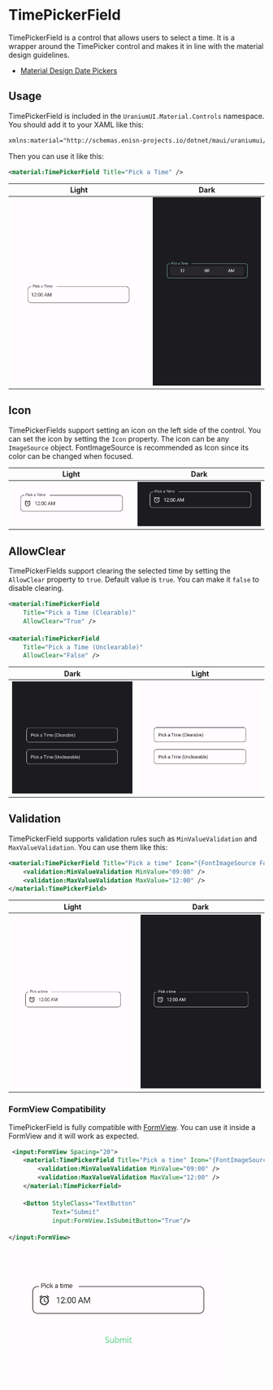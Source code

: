 # TimePickerField
TimePickerField is a control that allows users to select a time. It is a wrapper around the TimePicker control and makes it in line with the material design guidelines.

- [Material Design Date Pickers](https://material.io/components/time-pickers)

## Usage

TimePickerField is included in the `UraniumUI.Material.Controls` namespace. You should add it to your XAML like this:

```xml
xmlns:material="http://schemas.enisn-projects.io/dotnet/maui/uraniumui/material"
```

Then you can use it like this:

```xml
<material:TimePickerField Title="Pick a Time" />
```

| Light | Dark |
| --- | --- |
| ![MAUI Material Design TimePicker](../../../../images/timepickerfield-demo-light-android.gif) | ![MAUI Material Design TimePicker](../../../../images/timepickerfield-demo-dark-windows.gif) |

## Icon
TimePickerFields support setting an icon on the left side of the control. You can set the icon by setting the `Icon` property. The icon can be any `ImageSource` object. FontImageSource is recommended as Icon since its color can be changed when focused.

| Light | Dark |
| --- | --- |
| ![MAUI Material Input](../../../../images/timepickerfield-icon-light-android.png) | ![MAUI Material Input](../../../../images/timepickerfield-icon-dark-android.png) |

## AllowClear
TimePickerFields support clearing the selected time by setting the `AllowClear` property to `true`. Default value is `true`. You can make it `false` to disable clearing.

```xml
<material:TimePickerField 
    Title="Pick a Time (Clearable)"
    AllowClear="True" />

<material:TimePickerField 
    Title="Pick a Time (Unclearable)"
    AllowClear="False" />
```

| Dark | Light|
| --- | --- |
| ![MAUI Material Input](../../../../images/timepickerfield-allowclear-dark-android.gif) | ![MAUI Material Input](../../../../images/timepickerfield-allowclear-light-android.gif) |

## Validation
TimePickerField supports validation rules such as `MinValueValidation` and `MaxValueValidation`. You can use them like this:

```xml
<material:TimePickerField Title="Pick a time" Icon="{FontImageSource FontFamily=MaterialRegular, Glyph={x:Static m:MaterialRegular.Alarm}}">
    <validation:MinValueValidation MinValue="09:00" />
    <validation:MaxValueValidation MaxValue="12:00" />
</material:TimePickerField>
```

| Light | Dark |
| --- | --- |
| ![MAUI Material Input](../../../../images/timepickerfield-validation-light-android.gif) | ![MAUI Material Input](../../../../images/timepickerfield-validation-dark-android.gif) |


### FormView Compatibility
TimePickerField is fully compatible with [FormView](https://enisn-projects.io/docs/en/inputkit/latest/components/controls/FormView). You can use it inside a FormView and it will work as expected.

```xml
 <input:FormView Spacing="20">
    <material:TimePickerField Title="Pick a time" Icon="{FontImageSource FontFamily=MaterialRegular, Glyph={x:Static m:MaterialRegular.Alarm}}">
        <validation:MinValueValidation MinValue="09:00" />
        <validation:MaxValueValidation MaxValue="12:00" />
    </material:TimePickerField>

    <Button StyleClass="TextButton"
            Text="Submit"
            input:FormView.IsSubmitButton="True"/>

</input:FormView>
```

![MAUI Material Input](../../../../images/timepickerfield-formview-light-android.gif)